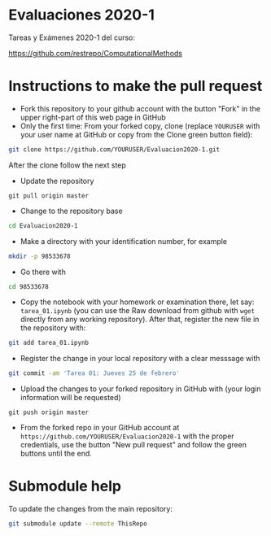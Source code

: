 # Evaluaciones 2020-1
Tareas y Exámenes 2020-1 del curso:

https://github.com/restrepo/ComputationalMethods

# Instructions to make the pull request
* Fork this repository to your github account with the button "Fork" in the upper right-part of this web page in GitHub
* Only the first time: From your forked copy, clone (replace `YOURUSER` with your user name at GitHub or copy from the Clone green button field):
```bash
git clone https://github.com/YOURUSER/Evaluacion2020-1.git
```
After the clone follow the next step
* Update the repository
```
git pull origin master
```
* Change to the repository base
```bash
cd Evaluacion2020-1
```
* Make a directory with your identification number, for example
```bash
mkdir -p 98533678
```
* Go there with
```bash
cd 98533678
```
* Copy the notebook with your homework or examination there, let say: `tarea_01.ipynb` (you can use the Raw download from github with `wget` directly from any working repository). After that, register the new file in the repository with:
```bash
git add tarea_01.ipynb
```
* Register the change in your local repository with a clear messsage with
```bash
git commit -am 'Tarea 01: Jueves 25 de febrero'
```
* Upload the changes to your forked repository in GitHub with (your login information will be requested)
```
git push origin master
```
* From the forked repo in your GitHub account at `https://github.com/YOURUSER/Evaluacion2020-1` with the proper credentials, use the button "New pull request" and follow the green buttons until the end.

# Submodule help
To update the changes from the main repository:
```bash
git submodule update --remote ThisRepo
```
